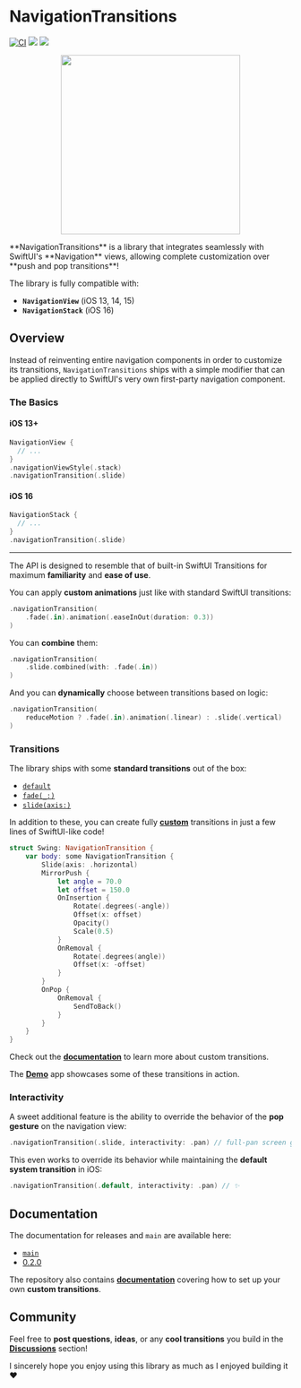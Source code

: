 # NavigationTransitions

[![CI](https://github.com/davdroman/swiftui-navigation-transitions/actions/workflows/ci.yml/badge.svg)](https://github.com/davdroman/swiftui-navigation-transitions/actions/workflows/ci.yml)
[![](https://img.shields.io/endpoint?url=https%3A%2F%2Fswiftpackageindex.com%2Fapi%2Fpackages%2Fdavdroman%2Fswiftui-navigation-transitions%2Fbadge%3Ftype%3Dswift-versions)](https://swiftpackageindex.com/davdroman/swiftui-navigation-transitions)
[![](https://img.shields.io/endpoint?url=https%3A%2F%2Fswiftpackageindex.com%2Fapi%2Fpackages%2Fdavdroman%2Fswiftui-navigation-transitions%2Fbadge%3Ftype%3Dplatforms)](https://swiftpackageindex.com/davdroman/swiftui-navigation-transitions)

<p align="center">
    <img width="320" src="https://user-images.githubusercontent.com/2538074/199754334-7f2f801d-1d9e-4cc4-a7a0-bb22c9835007.gif">
</p>
**NavigationTransitions** is a library that integrates seamlessly with SwiftUI's **Navigation** views, allowing complete customization over **push and pop transitions**!

The library is fully compatible with:

- **`NavigationView`** (iOS 13, 14, 15)
- **`NavigationStack`** (iOS 16)

## Overview

Instead of reinventing entire navigation components in order to customize its transitions, `NavigationTransitions` ships with a simple modifier that can be applied directly to SwiftUI's very own first-party navigation component.

### The Basics

#### iOS 13+

```swift
NavigationView {
  // ...
}
.navigationViewStyle(.stack)
.navigationTransition(.slide)
```

#### iOS 16

```swift
NavigationStack {
  // ...
}
.navigationTransition(.slide)
```

---

The API is designed to resemble that of built-in SwiftUI Transitions for maximum **familiarity** and **ease of use**.

You can apply **custom animations** just like with standard SwiftUI transitions:

```swift
.navigationTransition(
    .fade(.in).animation(.easeInOut(duration: 0.3))
)
```

You can **combine** them:

```swift
.navigationTransition(
    .slide.combined(with: .fade(.in))
)
```

And you can **dynamically** choose between transitions based on logic:

```swift
.navigationTransition(
    reduceMotion ? .fade(.in).animation(.linear) : .slide(.vertical)
)
```

### Transitions

The library ships with some **standard transitions** out of the box:

- [`default`](Sources/NavigationTransition/Default.swift)
- [`fade(_:)`](Sources/NavigationTransition/Fade.swift)
- [`slide(axis:)`](Sources/NavigationTransition/Slide.swift)

In addition to these, you can create fully [**custom**](Demo/Demo/Swing.swift) transitions in just a few lines of SwiftUI-like code!

```swift
struct Swing: NavigationTransition {
    var body: some NavigationTransition {
        Slide(axis: .horizontal)
        MirrorPush {
            let angle = 70.0
            let offset = 150.0
            OnInsertion {
                Rotate(.degrees(-angle))
                Offset(x: offset)
                Opacity()
                Scale(0.5)
            }
            OnRemoval {
                Rotate(.degrees(angle))
                Offset(x: -offset)
            }
        }
        OnPop {
            OnRemoval {
                SendToBack()
            }
        }
    }
}
```

Check out the [**documentation**](Documentation/Custom-Transitions.md) to learn more about custom transitions.

The [**Demo**](Demo) app showcases some of these transitions in action.

### Interactivity

A sweet additional feature is the ability to override the behavior of the **pop gesture** on the navigation view:

```swift
.navigationTransition(.slide, interactivity: .pan) // full-pan screen gestures!
```

This even works to override its behavior while maintaining the **default system transition** in iOS:

```swift
.navigationTransition(.default, interactivity: .pan) // ✨
```

## Documentation

The documentation for releases and `main` are available here:

- [`main`](https://swiftpackageindex.com/davdroman/swiftui-navigation-transitions/main/documentation/navigationtransitions)
- [0.2.0](https://swiftpackageindex.com/davdroman/swiftui-navigation-transitions/0.2.0/documentation/navigationtransitions)

The repository also contains [**documentation**](Documentation/Custom-Transitions.md) covering how to set up your own **custom transitions**.

## Community

Feel free to **post questions**, **ideas**, or any **cool transitions** you build in the [**Discussions**](https://github.com/davdroman/swiftui-navigation-transitions/discussions) section!

I sincerely hope you enjoy using this library as much as I enjoyed building it ❤️
